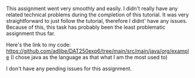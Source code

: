This assignment went very smoothly and easily. I didn't really have any related technical problems during the completion
of this tutorial. It was very straightforward to just follow the tutorial, therefore I didnt' have any issues. 
Because of this, this task has probably been the least problematic assignment thus far.

Here's the link to my code:
https://github.com/adlibe/DAT250exp6/tree/main/src/main/java/org/example
(I chose java as the language as that what I am the most used to)

I don't have any pending issues for this assignment.